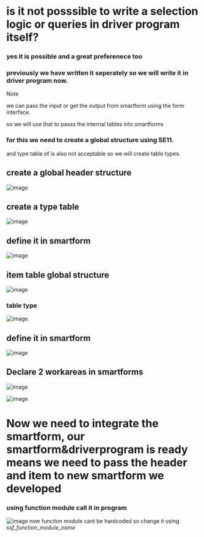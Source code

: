 # is it not posssible to write a selection logic or queries in driver program itself?
### yes it is possible and a great preferenece too
### previously we have written it seperately so we will write it in driver program now.

> [!NOTE]
>  we can pass the input or get the output from smartform using the form interface.
> 
> so we will use that to passs the internal tables into smartforms
> 
> ### for this we need to create a global structure using SE11.
> 
> and type table of is also not acceptable so we will create table types.

## create a global header structure
![image](https://github.com/bhuvabhavik/SMARTFORMS/assets/49744703/022f2313-e80c-414c-be5e-588c9f378033)
## create a type table
![image](https://github.com/bhuvabhavik/SMARTFORMS/assets/49744703/0ca05000-6417-490e-a166-57d793675440)


## define it in smartform
![image](https://github.com/bhuvabhavik/SMARTFORMS/assets/49744703/0c6ccf0a-2bee-4729-88f3-e1be19ab4bac)
 ## item table global structure
![image](https://github.com/bhuvabhavik/SMARTFORMS/assets/49744703/e0e83cd1-67c4-42a3-bfb4-7bf57e462300)
### table type
![image](https://github.com/bhuvabhavik/SMARTFORMS/assets/49744703/19cf111a-640c-4f03-a48b-3dcab7cfce29)
## define it in smartform
![image](https://github.com/bhuvabhavik/SMARTFORMS/assets/49744703/93842e48-1a1f-4485-b288-495b1fb94ecb)
## Declare 2 workareas in smartforms
![image](https://github.com/bhuvabhavik/SMARTFORMS/assets/49744703/ed41cd38-1d86-4c55-aec0-3c005d3ae687)

![image](https://github.com/bhuvabhavik/SMARTFORMS/assets/49744703/f94f908c-86d6-4e61-babc-a8a772175629)

# Now we need to integrate the smartform, our smartform&driverprogram is ready means we need to pass the header and item to new smartform we developed

### using function module call it in program
![image](https://github.com/bhuvabhavik/SMARTFORMS/assets/49744703/2c446339-1e19-4879-8087-4d4de5a71e4e)
now funciton module cant be hardcoded so change it using *_ssf_function_module_name_*



